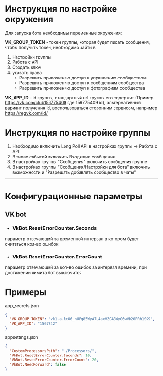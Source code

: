 ﻿# Инструкция по настройке окружения

Для запуска бота необходимы переменные окружения:

<b>VK_GROUP_TOKEN</b> - токен группы, которая будет писать сообщения,
чтобы получить токен, необходимо зайти в

1. Настройки группы
2. Работа с API
3. Создать ключ
4. указать права
    - Разрешить приложению доступ к управлению сообществом
    - Разрешить приложению доступ к сообщениям сообщества
    - Разрешить приложению доступ к фотографиям сообщества

<b>VK_APP_ID</b> - id группы, стандартный url группы его содержит
(Пример https://vk.com/club156775409 где 156775409 id),
альтернативный вариант получения id, воспользоваться сторонним сервисом,
например https://regvk.com/id/

# Инструкция по настройке группы

1. Необходимо включить Long Poll API в настройках группы -> Работа с API
2. В типах событий включить Входящие сообщения
3. В настройках группы "Сообщения" включить сообщения группе
4. В настройках группы "Сообщения/Настройки для бота" включить
   возможности и "Разрешать добавлять сообщество в чаты"

----

# Конфигурационные параметры

## VK bot

- ### VkBot.ResetErrorCounter.Seconds

параметр отвечающий за временной интервал в котором будет считаться кол-во ошибок

- ### VkBot.ResetErrorCounter.ErrorCount

параметр отвечающий за кол-во ошибок за интервал времени, при достижении лимита бот выключится

# Примеры

app_secrets.json

```json
{
  "VK_GROUP_TOKEN": "vk1.a.RcO6_nUPq85WyA7U4axVZGABWyG6wVD20PRh1SS9",
  "VK_APP_ID": "1567742"
}
```

appsettings.json

```json
{
  "CustomProcessorsPath": "./Processors/",
  "VkBot.ResetErrorCounter.Seconds": 10,
  "VkBot.ResetErrorCounter.ErrorCount": 20,
  "VkBot.NeedForward": false
}
```